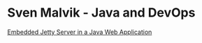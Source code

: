 # Sven Malvik - Java and DevOps

[Embedded Jetty Server in a Java Web Application](embedded-jetty-in-java-web-application)
